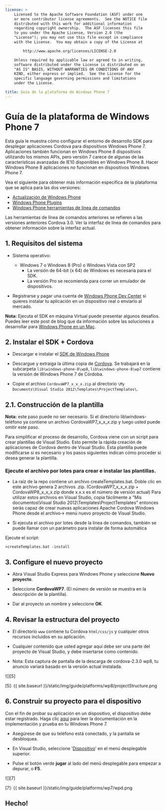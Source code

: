 ```yaml
---
license: >
    Licensed to the Apache Software Foundation (ASF) under one
    or more contributor license agreements.  See the NOTICE file
    distributed with this work for additional information
    regarding copyright ownership.  The ASF licenses this file
    to you under the Apache License, Version 2.0 (the
    "License"); you may not use this file except in compliance
    with the License.  You may obtain a copy of the License at

        http://www.apache.org/licenses/LICENSE-2.0

    Unless required by applicable law or agreed to in writing,
    software distributed under the License is distributed on an
    "AS IS" BASIS, WITHOUT WARRANTIES OR CONDITIONS OF ANY
    KIND, either express or implied.  See the License for the
    specific language governing permissions and limitations
    under the License.

title: Guía de la plataforma de Windows Phone 7
---
```


# Guía de la plataforma de Windows Phone 7

Esta guía le muestra cómo configurar el entorno de desarrollo SDK para desplegar aplicaciones Cordova para dispositivos Windows Phone 7. Aplicaciones también funcionan en Windows Phone 8 dispositivos utilizando los mismos APIs, pero versión 7 carece de algunas de las características avanzadas de IE10 disponibles en Windows Phone 8. Hacer Windows Phone 8 aplicaciones *no* funcionan en dispositivos Windows Phone 7.

Vea el siguiente para obtener más información específica de la plataforma que se aplica para las dos versiones:

*   [Actualización de Windows Phone](../wp8/upgrading.html)
*   [Windows Phone Plugins](../wp8/plugin.html)
*   [Windows Phone herramientas de línea de comandos](../wp8/tools.html)

Las herramientas de línea de comandos anteriores se refieren a las versiones anteriores Cordova 3.0. Ver la interfaz de línea de comandos para obtener información sobre la interfaz actual.

## 1. Requisitos del sistema

*   Sistema operativo:
    
    *   Windows 7 o Windows 8 (Pro) o Windows Vista con SP2 
        *   La versión de 64-bit (x 64) de Windows es necesaria para el SDK.
        *   La versión Pro se recomienda para correr un emulador de dispositivos.

*   Registrarse y pagar una cuenta de [Windows Phone Dev Center][1] si quieres instalar tu aplicación en un dispositivo real o enviarlo al mercado.

 [1]: http://dev.windowsphone.com/en-us/publish

**Nota:** Ejecuta el SDK en máquina Virtual puede presentar algunos desafíos. Puedes leer este post de blog que da información sobre las soluciones a desarrollar para [Windows Phone en un Mac][2].

 [2]: http://aka.ms/BuildaWP8apponaMac

## 2. Instalar el SDK + Cordova

*   Descargar e instalar el [SDK de Windows Phone][3]

*   Descargue y extraiga la última copia de [Cordova][4]. Se trabajará en la subcarpeta `lib\windows-phone-8\wp8`, `lib\windows-phone-8\wp7` contiene la versión de Windows Phone 7 de Córdoba.

*   Copie el archivo `CordovaWP7_x_x_x.zip` al directorio `\My Documents\Visual Studio 2012\Templates\ProjectTemplates\`.

 [3]: http://www.microsoft.com/download/en/details.aspx?displaylang=en&id=27570/
 [4]: http://phonegap.com/download

## 2.1. Construcción de la plantilla

**Nota:** este paso puede no ser necesario. Si el directorio lib\windows-teléfono ya contiene un archivo CordovaWP7\_x\_x_x.zip y luego usted puede omitir este paso.

Para simplificar el proceso de desarrollo, Cordova viene con un script para crear plantillas de Visual Studio. Esto permite la rápida creación de aplicaciones de Cordova dentro de Visual Studio. Esta plantilla puede modificarse si es necesario y los pasos siguientes indican cómo proceder si desea generar la plantilla.

### Ejecute el archivo por lotes para crear e instalar las plantillas.

*   La raíz de la repo contiene un archivo createTemplates.bat. Doble clic en este archivo genera 2 archivos .zip. (CordovaWP7\_x\_x\_x.zip + CordovaWP8\_x\_x\_x.zip donde x.x.x es el número de versión actual) Para utilizar estos archivos en Visual Studio, copia fácilmente a "Mis documentos\Visual Studio 2012\Templates\ProjectTemplates\" entonces serás capaz de crear nuevas aplicaciones Apache Cordova Windows Phone desde el archivo-> menú nuevo proyecto de Visual Studio.

*   Si ejecuta el archivo por lotes desde la línea de comandos, también se puede llamar con un parámetro para instalar de forma automática

Ejecute el script:

    >createTemplates.bat -install
    

## 3. Configure el nuevo proyecto

*   Abra Visual Studio Express para Windows Phone y seleccione **Nuevo proyecto**.

*   Seleccione **CordovaWP7**. (El número de versión se muestra en la descripción de la plantilla).

*   Dar al proyecto un nombre y seleccione **OK**.

## 4. Revisar la estructura del proyecto

*   El directorio `www` contiene tu Cordova `html/css/js` y cualquier otros recursos incluidos en su aplicación.

*   Cualquier contenido que usted agregar aquí debe ser una parte del proyecto de Visual Studio, y debe insertarse como contenido.

*   Nota: Esta captura de pantalla de la descarga de cordova-2.3.0 wp8, tu anuncio variará basado en la versión actual instalada.

![][5]

 [5]: {{ site.baseurl }}/static/img/guide/platforms/wp8/projectStructure.png

## 6. Construir su proyecto para el dispositivo

Con el fin de probar su aplicación en un dispositivo, el dispositivo debe estar registrado. Haga clic [aquí][6] para leer la documentación en la implementación y prueba en tu Windows Phone 7.

 [6]: http://msdn.microsoft.com/en-us/library/windowsphone/develop/ff402565(v=vs.105).aspx

*   Asegúrese de que su teléfono está conectado, y la pantalla se desbloquea.

*   En Visual Studio, seleccione '[Dispositivo](../../../cordova/device/device.html)' en el menú desplegable superior.

*   Pulse el botón verde **jugar** al lado del menú desplegable para empezar a depurar, o **F5**.

![][7]

 [7]: {{ site.baseurl }}/static/img/guide/platforms/wp7/wpd.png

## Hecho!
